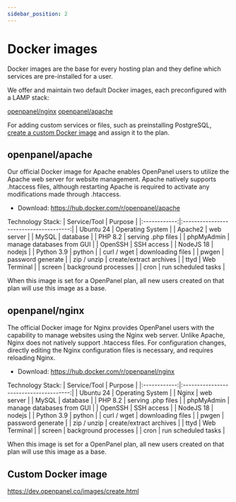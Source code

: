 ```yaml
---
sidebar_position: 2
---
```


# Docker images

Docker images are the base for every hosting plan and they define which services are pre-installed for a user.

We offer and maintain two default Docker images, each preconfigured with a LAMP stack:

[openpanel/nginx](https://dev.openpanel.co/images/browse.html#openpanel-apache)
[openpanel/apache](https://dev.openpanel.co/images/browse.html#openpanel-nginx)

For adding custom services or files, such as preinstalling PostgreSQL, [create a custom Docker image](https://dev.openpanel.co/images/create.html) and assign it to the plan.

## openpanel/apache

Our official Docker image for Apache enables OpenPanel users to utilize the Apache web server for website management. Apache natively supports .htaccess files, although restarting Apache is required to activate any modifications made through .htaccess.

- Download: https://hub.docker.com/r/openpanel/apache

Technology Stack:
| Service/Tool |                 Purpose                |
|:------------:|:--------------------------------------:|
| Ubuntu 24    | Operating System                       |
| Apache2      | web server                             |
| MySQL        | database                               |
| PHP 8.2      | serving .php files                     |
| phpMyAdmin   | manage databases from GUI              |
| OpenSSH      | SSH access                             |
| NodeJS 18    | nodejs                                 |
| Python 3.9   | python                                 |
| curl / wget  | downloading files                      |
| pwgen        | password generate                      |
| zip / unzip  | create/extract archives                |
| ttyd         | Web Terminal                           |
| screen       | background processes                   |
| cron         | run scheduled tasks                    |


When this image is set for a OpenPanel plan, all new users created on that plan will use this image as a base.

## openpanel/nginx

The official Docker image for Nginx provides OpenPanel users with the capability to manage websites using the Nginx web server. Unlike Apache, Nginx does not natively support .htaccess files. For configuration changes, directly editing the Nginx configuration files is necessary, and requires reloading Nginx.

- Download: https://hub.docker.com/r/openpanel/nginx


Technology Stack: 
| Service/Tool |                 Purpose                |
|:------------:|:--------------------------------------:|
| Ubuntu 24    | Operating System                       |
| Nginx        | web server                             |
| MySQL        | database                               |
| PHP 8.2      | serving .php files                     |
| phpMyAdmin   | manage databases from GUI              |
| OpenSSH      | SSH access                             |
| NodeJS 18    | nodejs                                 |
| Python 3.9   | python                                 |
| curl / wget  | downloading files                      |
| pwgen        | password generate                      |
| zip / unzip  | create/extract archives                |
| ttyd         | Web Terminal                           |
| screen       | background processes                   |
| cron         | run scheduled tasks                    |

When this image is set for a OpenPanel plan, all new users created on that plan will use this image as a base.

## Custom Docker image

https://dev.openpanel.co/images/create.html



